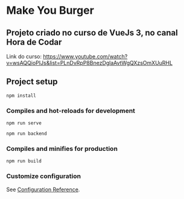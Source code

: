 # Make You Burger
## Projeto criado no curso de VueJs 3, no canal Hora de Codar
Link do curso: https://www.youtube.com/watch?v=wsAQQioPIJs&list=PLnDvRpP8BnezDglaAvtWgQXzsOmXUuRHL



## Project setup
```
npm install
```

### Compiles and hot-reloads for development
```
npm run serve
```
```
npm run backend
```

### Compiles and minifies for production
```
npm run build
```

### Customize configuration
See [Configuration Reference](https://cli.vuejs.org/config/).
